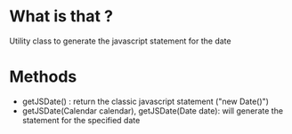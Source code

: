 # What is that ? #

Utility class to generate the javascript statement for the date

# Methods #

  * getJSDate() : return the classic javascript statement ("new Date()")
  * getJSDate(Calendar calendar), getJSDate(Date date): will generate the statement for the specified date